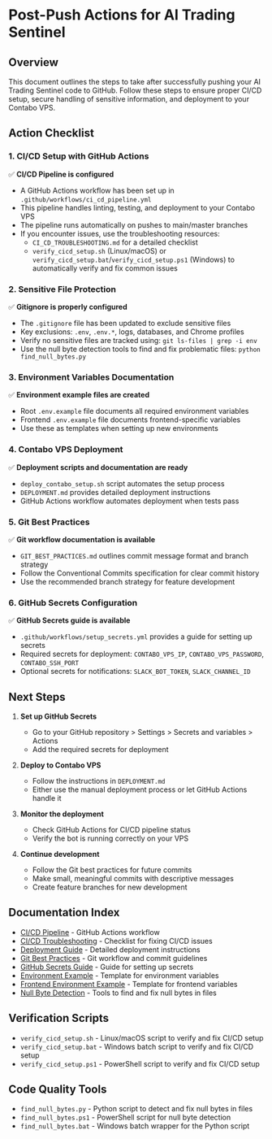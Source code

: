 # Post-Push Actions for AI Trading Sentinel

## Overview

This document outlines the steps to take after successfully pushing your AI Trading Sentinel code to GitHub. Follow these steps to ensure proper CI/CD setup, secure handling of sensitive information, and deployment to your Contabo VPS.

## Action Checklist

### 1. CI/CD Setup with GitHub Actions

✅ **CI/CD Pipeline is configured**
- A GitHub Actions workflow has been set up in `.github/workflows/ci_cd_pipeline.yml`
- This pipeline handles linting, testing, and deployment to your Contabo VPS
- The pipeline runs automatically on pushes to main/master branches
- If you encounter issues, use the troubleshooting resources:
  - `CI_CD_TROUBLESHOOTING.md` for a detailed checklist
  - `verify_cicd_setup.sh` (Linux/macOS) or `verify_cicd_setup.bat`/`verify_cicd_setup.ps1` (Windows) to automatically verify and fix common issues

### 2. Sensitive File Protection

✅ **Gitignore is properly configured**
- The `.gitignore` file has been updated to exclude sensitive files
- Key exclusions: `.env`, `.env.*`, logs, databases, and Chrome profiles
- Verify no sensitive files are tracked using: `git ls-files | grep -i env`
- Use the null byte detection tools to find and fix problematic files: `python find_null_bytes.py`

### 3. Environment Variables Documentation

✅ **Environment example files are created**
- Root `.env.example` file documents all required environment variables
- Frontend `.env.example` file documents frontend-specific variables
- Use these as templates when setting up new environments

### 4. Contabo VPS Deployment

✅ **Deployment scripts and documentation are ready**
- `deploy_contabo_setup.sh` script automates the setup process
- `DEPLOYMENT.md` provides detailed deployment instructions
- GitHub Actions workflow automates deployment when tests pass

### 5. Git Best Practices

✅ **Git workflow documentation is available**
- `GIT_BEST_PRACTICES.md` outlines commit message format and branch strategy
- Follow the Conventional Commits specification for clear commit history
- Use the recommended branch strategy for feature development

### 6. GitHub Secrets Configuration

✅ **GitHub Secrets guide is available**
- `.github/workflows/setup_secrets.yml` provides a guide for setting up secrets
- Required secrets for deployment: `CONTABO_VPS_IP`, `CONTABO_VPS_PASSWORD`, `CONTABO_SSH_PORT`
- Optional secrets for notifications: `SLACK_BOT_TOKEN`, `SLACK_CHANNEL_ID`

## Next Steps

1. **Set up GitHub Secrets**
   - Go to your GitHub repository > Settings > Secrets and variables > Actions
   - Add the required secrets for deployment

2. **Deploy to Contabo VPS**
   - Follow the instructions in `DEPLOYMENT.md`
   - Either use the manual deployment process or let GitHub Actions handle it

3. **Monitor the deployment**
   - Check GitHub Actions for CI/CD pipeline status
   - Verify the bot is running correctly on your VPS

4. **Continue development**
   - Follow the Git best practices for future commits
   - Make small, meaningful commits with descriptive messages
   - Create feature branches for new development

## Documentation Index

- [CI/CD Pipeline](.github/workflows/ci_cd_pipeline.yml) - GitHub Actions workflow
- [CI/CD Troubleshooting](CI_CD_TROUBLESHOOTING.md) - Checklist for fixing CI/CD issues
- [Deployment Guide](DEPLOYMENT.md) - Detailed deployment instructions
- [Git Best Practices](GIT_BEST_PRACTICES.md) - Git workflow and commit guidelines
- [GitHub Secrets Guide](.github/workflows/setup_secrets.yml) - Guide for setting up secrets
- [Environment Example](.env.example) - Template for environment variables
- [Frontend Environment Example](frontend/.env.example) - Template for frontend variables
- [Null Byte Detection](NULL_BYTE_DETECTION.md) - Tools to find and fix null bytes in files

## Verification Scripts

- `verify_cicd_setup.sh` - Linux/macOS script to verify and fix CI/CD setup
- `verify_cicd_setup.bat` - Windows batch script to verify and fix CI/CD setup
- `verify_cicd_setup.ps1` - PowerShell script to verify and fix CI/CD setup

## Code Quality Tools

- `find_null_bytes.py` - Python script to detect and fix null bytes in files
- `find_null_bytes.ps1` - PowerShell script for null byte detection
- `find_null_bytes.bat` - Windows batch wrapper for the Python script